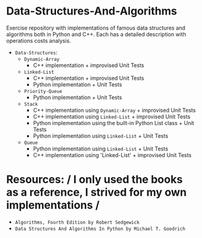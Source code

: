 # Data-Structures-And-Algorithms

Exercise repository with implementations of famous data structures and algorithms both in Python and C++.
Each has a detailed description with operations costs analysis.
* `Data-Structures`:
  - `Dynamic-Array`
    - C++ implementation + improvised Unit Tests
  - `Linked-List`
    - C++ implementation + improvised Unit Tests
    - Python implementation + Unit Tests
  - `Priority-Queue`
    - Python implementation + Unit Tests
  - `Stack`
    - C++ implementation using `Dynamic-Array` + improvised Unit Tests
    - C++ implementation using `Linked-List`   + improvised Unit Tests
    - Python implementation using the built-in Python List class + Unit Tests
    - Python implementation using `Linked-List` + Unit Tests
  - `Queue`
    - Python implementation using `Linked-List` + Unit Tests
    - C++ implementation using 'Linked-List' + improvised Unit Tests



# Resources: / I only used the books as a reference, I strived for my own implementations /
* `Algorithms, Fourth Edition by Robert Sedgewick`
* `Data Structures And Algorithms In Python by Michael T. Goodrich`

